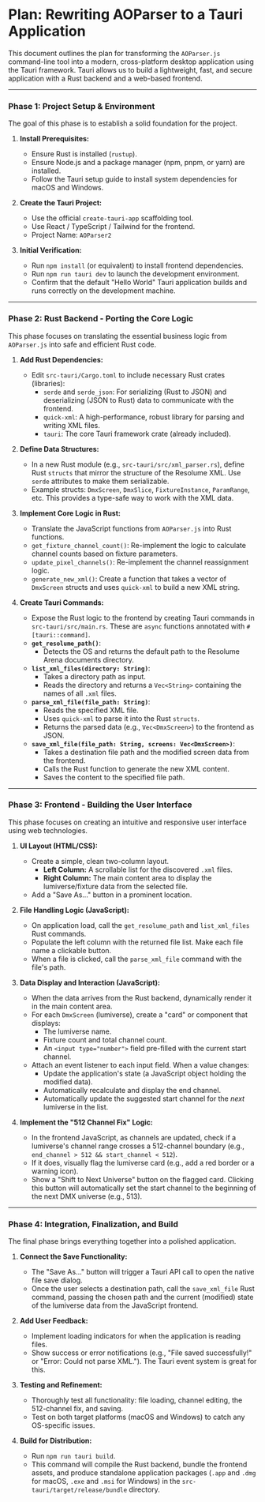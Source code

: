 # Plan: Rewriting AOParser to a Tauri Application

This document outlines the plan for transforming the `AOParser.js` command-line tool into a modern, cross-platform desktop application using the Tauri framework. Tauri allows us to build a lightweight, fast, and secure application with a Rust backend and a web-based frontend.

---

### **Phase 1: Project Setup & Environment**

The goal of this phase is to establish a solid foundation for the project.

1.  **Install Prerequisites:**
    *   Ensure Rust is installed (`rustup`).
    *   Ensure Node.js and a package manager (npm, pnpm, or yarn) are installed.
    *   Follow the Tauri setup guide to install system dependencies for macOS and Windows.

2.  **Create the Tauri Project:**
    *   Use the official `create-tauri-app` scaffolding tool.
    *   Use React / TypeScript / Tailwind for the frontend.
    *   Project Name: `AOParser2`

3.  **Initial Verification:**
    *   Run `npm install` (or equivalent) to install frontend dependencies.
    *   Run `npm run tauri dev` to launch the development environment.
    *   Confirm that the default "Hello World" Tauri application builds and runs correctly on the development machine.

---

### **Phase 2: Rust Backend - Porting the Core Logic**

This phase focuses on translating the essential business logic from `AOParser.js` into safe and efficient Rust code.

1.  **Add Rust Dependencies:**
    *   Edit `src-tauri/Cargo.toml` to include necessary Rust crates (libraries):
        *   `serde` and `serde_json`: For serializing (Rust to JSON) and deserializing (JSON to Rust) data to communicate with the frontend.
        *   `quick-xml`: A high-performance, robust library for parsing and writing XML files.
        *   `tauri`: The core Tauri framework crate (already included).

2.  **Define Data Structures:**
    *   In a new Rust module (e.g., `src-tauri/src/xml_parser.rs`), define Rust `structs` that mirror the structure of the Resolume XML. Use `serde` attributes to make them serializable.
    *   Example structs: `DmxScreen`, `DmxSlice`, `FixtureInstance`, `ParamRange`, etc. This provides a type-safe way to work with the XML data.

3.  **Implement Core Logic in Rust:**
    *   Translate the JavaScript functions from `AOParser.js` into Rust functions.
    *   `get_fixture_channel_count()`: Re-implement the logic to calculate channel counts based on fixture parameters.
    *   `update_pixel_channels()`: Re-implement the channel reassignment logic.
    *   `generate_new_xml()`: Create a function that takes a vector of `DmxScreen` structs and uses `quick-xml` to build a new XML string.

4.  **Create Tauri Commands:**
    *   Expose the Rust logic to the frontend by creating Tauri commands in `src-tauri/src/main.rs`. These are `async` functions annotated with `#[tauri::command]`.
    *   **`get_resolume_path()`**:
        *   Detects the OS and returns the default path to the Resolume Arena documents directory.
    *   **`list_xml_files(directory: String)`**:
        *   Takes a directory path as input.
        *   Reads the directory and returns a `Vec<String>` containing the names of all `.xml` files.
    *   **`parse_xml_file(file_path: String)`**:
        *   Reads the specified XML file.
        *   Uses `quick-xml` to parse it into the Rust `structs`.
        *   Returns the parsed data (e.g., `Vec<DmxScreen>`) to the frontend as JSON.
    *   **`save_xml_file(file_path: String, screens: Vec<DmxScreen>)`**:
        *   Takes a destination file path and the modified screen data from the frontend.
        *   Calls the Rust function to generate the new XML content.
        *   Saves the content to the specified file path.

---

### **Phase 3: Frontend - Building the User Interface**

This phase focuses on creating an intuitive and responsive user interface using web technologies.

1.  **UI Layout (HTML/CSS):**
    *   Create a simple, clean two-column layout.
        *   **Left Column:** A scrollable list for the discovered `.xml` files.
        *   **Right Column:** The main content area to display the lumiverse/fixture data from the selected file.
    *   Add a "Save As..." button in a prominent location.

2.  **File Handling Logic (JavaScript):**
    *   On application load, call the `get_resolume_path` and `list_xml_files` Rust commands.
    *   Populate the left column with the returned file list. Make each file name a clickable button.
    *   When a file is clicked, call the `parse_xml_file` command with the file's path.

3.  **Data Display and Interaction (JavaScript):**
    *   When the data arrives from the Rust backend, dynamically render it in the main content area.
    *   For each `DmxScreen` (lumiverse), create a "card" or component that displays:
        *   The lumiverse name.
        *   Fixture count and total channel count.
        *   An `<input type="number">` field pre-filled with the current start channel.
    *   Attach an event listener to each input field. When a value changes:
        *   Update the application's state (a JavaScript object holding the modified data).
        *   Automatically recalculate and display the end channel.
        *   Automatically update the suggested start channel for the *next* lumiverse in the list.

4.  **Implement the "512 Channel Fix" Logic:**
    *   In the frontend JavaScript, as channels are updated, check if a lumiverse's channel range crosses a 512-channel boundary (e.g., `end_channel > 512 && start_channel < 512`).
    *   If it does, visually flag the lumiverse card (e.g., add a red border or a warning icon).
    *   Show a "Shift to Next Universe" button on the flagged card. Clicking this button will automatically set the start channel to the beginning of the next DMX universe (e.g., 513).

---

### **Phase 4: Integration, Finalization, and Build**

The final phase brings everything together into a polished application.

1.  **Connect the Save Functionality:**
    *   The "Save As..." button will trigger a Tauri API call to open the native file save dialog.
    *   Once the user selects a destination path, call the `save_xml_file` Rust command, passing the chosen path and the current (modified) state of the lumiverse data from the JavaScript frontend.

2.  **Add User Feedback:**
    *   Implement loading indicators for when the application is reading files.
    *   Show success or error notifications (e.g., "File saved successfully!" or "Error: Could not parse XML."). The Tauri event system is great for this.

3.  **Testing and Refinement:**
    *   Thoroughly test all functionality: file loading, channel editing, the 512-channel fix, and saving.
    *   Test on both target platforms (macOS and Windows) to catch any OS-specific issues.

4.  **Build for Distribution:**
    *   Run `npm run tauri build`.
    *   This command will compile the Rust backend, bundle the frontend assets, and produce standalone application packages (`.app` and `.dmg` for macOS, `.exe` and `.msi` for Windows) in the `src-tauri/target/release/bundle` directory.
